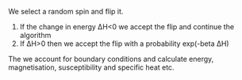 We select a random spin and flip it.

1) If the change in energy ΔH<0 we accept the flip and continue the algorithm
2) If ΔH>0 then we accept the flip with a probability exp(-beta ΔH)

The we account for boundary conditions and calculate energy, magnetisation, susceptibility and specific heat etc.



